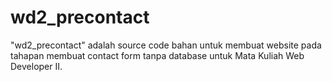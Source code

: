 # wd2_precontact
"wd2_precontact" adalah source code bahan untuk membuat website pada tahapan membuat contact form tanpa database untuk Mata Kuliah Web Developer II.
